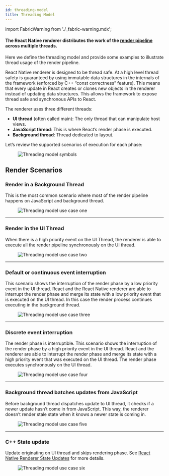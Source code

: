 ```yaml
---
id: threading-model
title: Threading Model
---
```


import FabricWarning from './\_fabric-warning.mdx';

<FabricWarning />

#### The React Native renderer distributes the work of the [render pipeline](render-pipeline) across multiple threads.

Here we define the threading model and provide some examples to illustrate thread usage of the render pipeline.

React Native renderer is designed to be thread safe. At a high level thread safety is guaranteed by using immutable data structures in the internals of the framework (enforced by C++ “const correctness” feature). This means that every update in React creates or clones new objects in the renderer instead of updating data structures. This allows the framework to expose thread safe and synchronous APIs to React.

The renderer uses three different threads:

- **UI thread** (often called main): The only thread that can manipulate host views.
- **JavaScript thread**: This is where React’s render phase is executed.
- **Background thread**: Thread dedicated to layout.

Let’s review the supported scenarios of execution for each phase:

<figure>
  <img src="/docs/assets/Architecture/threading-model/symbols.png" alt="Threading model symbols" />
</figure>

## Render Scenarios

### Render in a Background Thread

This is the most common scenario where most of the render pipeline happens on JavaScript and background thread.

<figure>
	<img src="/docs/assets/Architecture/threading-model/case-1.jpg" alt="Threading model use case one" />
</figure>

---

### Render in the UI Thread

When there is a high priority event on the UI Thread, the renderer is able to execute all the render pipeline synchronously on the UI thread.

<figure>
	<img src="/docs/assets/Architecture/threading-model/case-2.jpg" alt="Threading model use case two" />
</figure>

---

### Default or continuous event interruption

This scenario shows the interruption of the render phase by a low priority event in the UI thread. React and the React Native renderer are able to interrupt the render phase and merge its state with a low priority event that is executed on the UI thread. In this case the render process continues executing in the background thread.

<figure>
	<img src="/docs/assets/Architecture/threading-model/case-3.jpg" alt="Threading model use case three" />
</figure>

---

### Discrete event interruption

The render phase is interruptible. This scenario shows the interruption of the render phase by a high priority event in the UI thread. React and the renderer are able to interrupt the render phase and merge its state with a high priority event that was executed on the UI thread. The render phase executes synchronously on the UI thread.

<figure>
	<img src="/docs/assets/Architecture/threading-model/case-4.jpg" alt="Threading model use case four" />
</figure>

---

### Background thread batches updates from JavaScript

Before background thread dispatches update to UI thread, it checks if a newer update hasn’t come in from JavaScript. This way, the renderer doesn’t render stale state when it knows a newer state is coming in.

<figure>
	<img src="/docs/assets/Architecture/threading-model/case-5.jpg" alt="Threading model use case five" />
</figure>

---

### C++ State update

Update originating on UI thread and skips rendering phase. See [React Native Renderer State Updates](render-pipeline#react-native-renderer-state-updates) for more details.

<figure>
	<img src="/docs/assets/Architecture/threading-model/case-6.jpg" alt="Threading model use case six" />
</figure>
